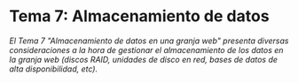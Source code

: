 Tema 7: Almacenamiento de datos
====================
*El Tema 7 "Almacenamiento de datos en una granja web" presenta diversas consideraciones a la hora de gestionar el almacenamiento de los datos en la granja web (discos RAID, unidades de disco en red, bases de datos de alta disponibilidad, etc).*